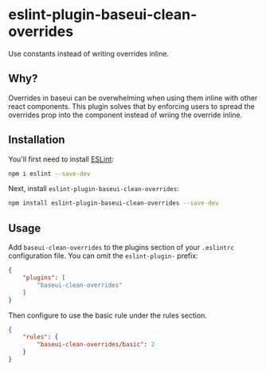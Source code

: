 # eslint-plugin-baseui-clean-overrides

Use constants instead of writing overrides inline.

## Why?

Overrides in baseui can be overwhelming when using them inline with other react components. This plugin solves that by enforcing users to spread the overrides prop into the component instead of wriing the override inline.

## Installation

You'll first need to install [ESLint](https://eslint.org/):

```sh
npm i eslint --save-dev
```

Next, install `eslint-plugin-baseui-clean-overrides`:

```sh
npm install eslint-plugin-baseui-clean-overrides --save-dev
```

## Usage

Add `baseui-clean-overrides` to the plugins section of your `.eslintrc` configuration file. You can omit the `eslint-plugin-` prefix:

```json
{
    "plugins": [
        "baseui-clean-overrides"
    ]
}
```


Then configure to use the basic rule under the rules section.

```json
{
    "rules": {
        "baseui-clean-overrides/basic": 2
    }
}
```


